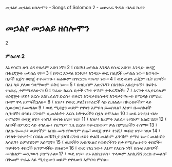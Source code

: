 ﻿
 መኃልየ መኃልይ ዘሰሎሞን - Songs of Solomon 2 - መጽሐፍ ቅዱስ ብሉይ ኪዳን
# መኃልየ መኃልይ ዘሰሎሞን
2
### ምዕራፍ 2
እኔ የሳሮን ጽጌ ረዳ የቈላም አበባ ነኝ።
2 ፤ በእሾህ መካከል እንዳለ የሱፍ አበባ፥ እንዲሁ ወዳጄ በቈነጃጅት መካከል ናት።
3 ፤ በዱር እንዳለ እንኮይ፥ እንዲሁ ውዴ በልጆች መካከል ነው። ከጥላው በታች እጅግ ወድጄ ተቀመጥሁ፥ ፍሬውም በጕሮሮዬ ጣፋጭ ነው።
4 ፤ ወደ ወይን ጠጁም ቤት አገባኝ፥ በእኔ ላይ ያለው ዓላማውም ፍቅር ነው።
5 ፤ በዘቢብም አጽናኑኝ፥ በእንኮይ አበረታቱኝ፥ በፍቅሩ ተነድፌ ታምሜያለሁና።
6 ፤ ግራው ከራሴ በታች ናት፥ ቀኙም ታቅፈኛለች።
7 ፤ እናንተ የኢየሩሳሌም ቈነጃጅት ሆይ፥ እርሱ እስኪፈልግ ድረስ፥ ፍቅርን እንዳታስነሱትና እንዳታነሣሡት በሚዳቋ በምድረ በዳም ዋላ አምላችኋለሁ።
8 ፤ እነሆ፥ የውዴ ቃል! በተራሮች ላይ ሲዘልል፥ በኮረብቶችም ላይ ሲወረወር ይመጣል።
9 ፤ ውዴ ሚዳቋን ወይም የዋላን እምቦሳ ይመስላል፤ እነሆ፥ በመስኮቶች ሲጐበኝ፥ በዓይነ ርግብም ሲመለከት፥ እርሱ ከቅጥራችን በኋላ ቆሞአል።
10 ፤ ውዴ እንዲህ ብሎ ተናገረኝ። ወዳጄ ሆይ፥ ተነሺ፤ ውበቴ ሆይ፥ ነዪ።
11 ፤ እነሆ፥ ክረምት አለፈ፥ ዝናቡም አልፎ ሄደ።
12 ፤ አበቦች በምድር ላይ ተገለጡ፥ የዜማም ጊዜ ደረሰ፥ የቊርዬውም ቃል በምድራችን ተሰማ።
13 ፤ በለሱ ጐመራ፥ ወይኖችም አበቡ መዓዛቸውንም ሰጡ፤ ወዳጄ ሆይ፥ ተነሺ፤ ውበቴ ሆይ፥ ነዪ።
14 ፤ በዓለት ንቃቃትና በገደል መሸሸጊያ ያለሽ ርግብ ሆይ፥ ቃልሽ መልካም ፊትሽም ያማረ ነውና መልክሽን አሳዪኝ፥ ድምፅሽንም አሰሚኝ።
15 ፤ ወይናችን አብቦአልና የወይናችንን ቦታ የሚያጠፉትን ቀበሮች፥ ጥቃቅኑን ቀበሮች አጥምዳችሁ ያዙልን።
16 ፤ ውዴ የእኔ ነው፥ እኔም የእርሱ ነኝ፤ በሱፍ አበባዎች መካከልም መንጋውን ያሰማራል።
17 ፤ ውዴ ሆይ፥ ቀኑ እስኪነፍስ፥ ጥላውም እስኪሸሽ ድረስ ተመለስ፤ በቅመም ተራራ ላይ ሚዳቋውን ወይም የዋላውን እምቦሳ ምሰል። 
